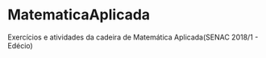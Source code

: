 # MatematicaAplicada
Exercícios e atividades da cadeira de Matemática Aplicada(SENAC 2018/1 - Edécio)
